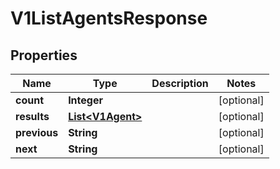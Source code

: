 

# V1ListAgentsResponse


## Properties

| Name | Type | Description | Notes |
|------------ | ------------- | ------------- | -------------|
|**count** | **Integer** |  |  [optional] |
|**results** | [**List&lt;V1Agent&gt;**](V1Agent.md) |  |  [optional] |
|**previous** | **String** |  |  [optional] |
|**next** | **String** |  |  [optional] |



